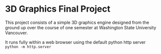 # 3D Graphics Final Project
This project consists of a simple 3D graphics engine designed from the ground up over the course of one semester at Washington State University Vancouver. 

It runs fully within a web browser using the default python http server `python -m http.server`
